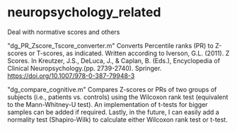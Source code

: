 # neuropsychology_related
Deal with normative scores and others

"dg_PR_Zscore_Tscore_converter.m" Converts Percentile ranks (PR) to Z-scores or T-scores, as indicated. 
Written according to Iverson, G.L. (2011). Z Scores. In Kreutzer, J.S., DeLuca, J., & Caplan, B. (Eds.), Encyclopedia of Clinical Neuropsychology.(pp. 2739-2740). Springer. https://doi.org/10.1007/978-0-387-79948-3

"dg_compare_cognitive.m" Compares Z-scores or PRs of two groups of subjects (i.e., patients vs. controls) using the Wilcoxon rank test (equivalent to the Mann-Whitney-U test). An implementation of t-tests for bigger samples can be added if required. Lastly, in the future, I can easily add a normality test (Shapiro-Wilk) to calculate either Wilcoxon rank test or t-test.
